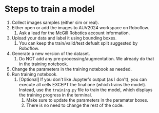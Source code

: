# Steps to train a model
1. Collect images samples (either sim or real).
2. Either open or add the images to AUV2024 workspace on Roboflow.
    1. Ask a lead for the McGill Robotics account information.
3. Upload your data and label it using bounding boxes.
    1. You can keep the train/valid/test defualt split suggested by Roboflow.
4. Generate a new version of the dataset. 
    1. Do NOT add any pre-processing/augmentation. We already do that in the training notebook.
5. Change the parameters in the training notebook as needed.
6. Run training notebook.
    1. [Optional] If you don't like Jupyter's output (as I don't), you can execute all cells EXCEPT the final one (which trains the model). Instead, use the `training.py` file to train the model, which displays the training progress in the terminal.
        1. Make sure to update the parameters in the paramater boxes.
        2. There is no need to change the rest of the code.
